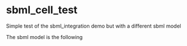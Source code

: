 # sbml_cell_test
Simple test of the sbml_integration demo but with a different sbml model

The sbml model is the following
